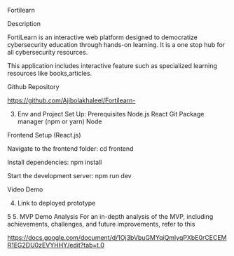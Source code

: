 Fortilearn 

Description

FortiLearn is an interactive web platform designed to democratize cybersecurity education through hands-on learning. It is a one stop hub for all cybersecurity resources.

This application  includes interactive feature such as specialized learning resources like books,articles.

Github Repository 

https://github.com/Ajibolakhaleel/Fortilearn-


3. Env and Project Set Up:
Prerequisites
Node.js
React
Git
Package manager (npm or yarn)
Node

Frontend Setup (React.js)

Navigate to the frontend folder:
cd frontend

Install dependencies:
npm install

Start the development server:
npm run dev

Video Demo


4. Link to deployed prototype


5 5. MVP Demo Analysis
For an in-depth analysis of the MVP, including achievements, challenges, and future improvements, refer to this

https://docs.google.com/document/d/1Oj3bVbuGMYqiQmlyqPXbE0rCECEMR1EG2DU0zEVYHHY/edit?tab=t.0
